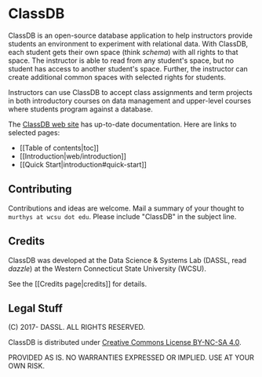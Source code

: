 # ClassDB

ClassDB is an open-source database application to help instructors provide students an environment to experiment with relational data. With ClassDB, each student gets their own space (think _schema_) with all rights to that space. The instructor is able to read from any student's space, but no student has access to another student's space. Further, the instructor can create additional common spaces with selected rights for students.

Instructors can use ClassDB to accept class assignments and term projects in both introductory courses on data management and upper-level courses where students program against a database.

The [ClassDB web site](https://dassl.github.io/ClassDB/) has up-to-date documentation. Here are links to selected pages:
* [[Table of contents|toc]]
* [[Introduction|web/introduction]]
* [[Quick Start|introduction#quick-start]]

## Contributing

Contributions and ideas are welcome. Mail a summary of your thought to `murthys at wcsu dot edu`. Please include "ClassDB" in the subject line.

## Credits

ClassDB was developed at the Data Science & Systems Lab (DASSL, read _dazzle_) at the Western Connecticut State University (WCSU).

See the [[Credits page|credits]] for details.

## Legal Stuff

(C) 2017- DASSL. ALL RIGHTS RESERVED.

ClassDB is distributed under [Creative Commons License BY-NC-SA 4.0](https://creativecommons.org/licenses/by-nc-sa/4.0/).

PROVIDED AS IS. NO WARRANTIES EXPRESSED OR IMPLIED. USE AT YOUR OWN RISK.
